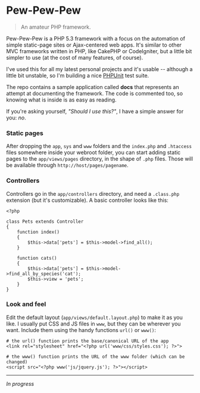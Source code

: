 # Pew-Pew-Pew

 > An amateur PHP framework.

Pew-Pew-Pew is a PHP 5.3 framework with a focus on the automation of simple static-page sites or Ajax-centered web apps. It's similar to other MVC frameworks written in PHP, like CakePHP or CodeIgniter, but a little bit simpler to use (at the cost of many features, of course).

I've used this for all my latest personal projects and it's usable -- although a little bit unstable, so I'm building a nice [PHPUnit](https://github.com/sebastianbergmann/phpunit/) test suite.

The repo contains a sample application called **docs** that represents an attempt at documenting the framework. The code is commented too, so knowing what is inside is as easy as reading.

If you're asking yourself, *"Should I use this?"*, I have a simple answer for you: *no*.

### Static pages

After dropping the `app`, `sys` and `www` folders and the `index.php` and `.htaccess` files somewhere inside your webroot folder, you can start adding static pages to the `app/views/pages` directory, in the shape of `.php` files. Those will be available through `http://host/pages/pagename`.

### Controllers

Controllers go in the `app/controllers` directory, and need a `.class.php` extension (but it's customizable). A basic controller looks like this:

    <?php

    class Pets extends Controller
    {
        function index()
        {
            $this->data['pets'] = $this->model->find_all();
        }

        function cats()
        {
            $this->data['pets'] = $this->model->find_all_by_species('cat');
            $this->view = 'pets';
        }
    }

### Look and feel

Edit the default layout (`app/views/default.layout.php`) to make it as you like. I usually put CSS and JS files in `www`, but they can be wherever you want. Include them using the handy functions `url()` or `www()`:

    # the url() function prints the base/canonical URL of the app
    <link rel="stylesheet" href="<?php url('www/css/styles.css'); ?>">

    # the www() function prints the URL of the www folder (which can be changed)
    <script src="<?php www('js/jquery.js'); ?>"></script>

***

*In progress*